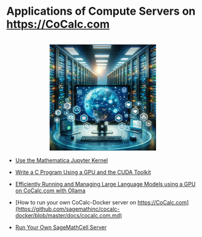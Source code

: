 # Applications of Compute Servers on https://CoCalc.com

<div style="text-align:center">
<br/>
<img src=".landing.png"   width="278.352px"  height="277.023px"  style="object-fit:cover"/>
<br/>
</div>

- [Use the Mathematica Jupyter Kernel](./mathematica.md)

- [Write a C Program Using a GPU and the CUDA Toolkit](./cuda.md)

- [Efficiently Running and Managing Large Language Models using a GPU on CoCalc.com with Ollama](./ollama.md)

- [How to run your own CoCalc-Docker server on https://CoCalc.com](https://github.com/sagemathinc/cocalc-docker/blob/master/docs/cocalc.com.md)

- [Run Your Own SageMathCell Server](./SageMathCell.md)

